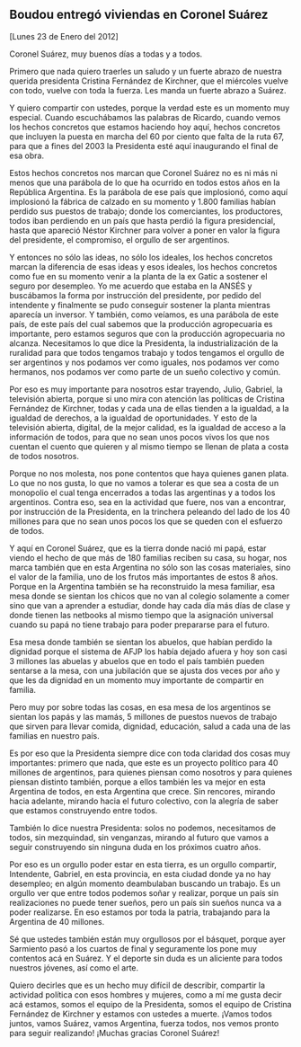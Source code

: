 Boudou entregó viviendas en Coronel Suárez
------------------------------------------

[Lunes 23 de Enero del 2012]

Coronel Suárez, muy buenos días a todas y a todos.

Primero que nada quiero traerles un saludo y un fuerte abrazo de nuestra
querida presidenta Cristina Fernández de Kirchner, que el miércoles
vuelve con todo, vuelve con toda la fuerza. Les manda un fuerte abrazo a
Suárez.

Y quiero compartir con ustedes, porque la verdad este es un momento muy
especial. Cuando escuchábamos las palabras de Ricardo, cuando vemos los
hechos concretos que estamos haciendo hoy aquí, hechos concretos que
incluyen la puesta en marcha del 60 por ciento que falta de la ruta 67,
para que a fines del 2003 la Presidenta esté aquí inaugurando el final
de esa obra.

Estos hechos concretos nos marcan que Coronel Suárez no es ni más ni
menos que una parábola de lo que ha ocurrido en todos estos años en la
República Argentina. Es la parábola de ese país que implosionó, como
aquí implosionó la fábrica de calzado en su momento y 1.800 familias
habían perdido sus puestos de trabajo; donde los comerciantes, los
productores, todos iban perdiendo en un país que hasta perdió la figura
presidencial, hasta que apareció Néstor Kirchner para volver a poner en
valor la figura del presidente, el compromiso, el orgullo de ser
argentinos.

Y entonces no sólo las ideas, no sólo los ideales, los hechos concretos
marcan la diferencia de esas ideas y esos ideales, los hechos concretos
como fue en su momento venir a la planta de la ex Gatic a sostener el
seguro por desempleo. Yo me acuerdo que estaba en la ANSÉS y buscábamos
la forma por instrucción del presidente, por pedido del intendente y
finalmente se pudo conseguir sostener la planta mientras aparecía un
inversor. Y también, como veíamos, es una parábola de este país, de este
país del cual sabemos que la producción agropecuaria es importante, pero
estamos seguros que con la producción agropecuaria no alcanza.
Necesitamos lo que dice la Presidenta, la industrialización de la
ruralidad para que todos tengamos trabajo y todos tengamos el orgullo de
ser argentinos y nos podamos ver como iguales, nos podamos ver como
hermanos, nos podamos ver como parte de un sueño colectivo y común.

Por eso es muy importante para nosotros estar trayendo, Julio, Gabriel,
la televisión abierta, porque si uno mira con atención las políticas de
Cristina Fernández de Kirchner, todas y cada una de ellas tienden a la
igualdad, a la igualdad de derechos, a la igualdad de oportunidades. Y
esto de la televisión abierta, digital, de la mejor calidad, es la
igualdad de acceso a la información de todos, para que no sean unos
pocos vivos los que nos cuentan el cuento que quieren y al mismo tiempo
se llenan de plata a costa de todos nosotros.

Porque no nos molesta, nos pone contentos que haya quienes ganen plata.
Lo que no nos gusta, lo que no vamos a tolerar es que sea a costa de un
monopolio el cual tenga encerrados a todas las argentinas y a todos los
argentinos. Contra eso, sea en la actividad que fuere, nos van a
encontrar, por instrucción de la Presidenta, en la trinchera peleando
del lado de los 40 millones para que no sean unos pocos los que se
queden con el esfuerzo de todos.

Y aquí en Coronel Suárez, que es la tierra donde nació mi papá, estar
viendo el hecho de que más de 180 familias reciben su casa, su hogar,
nos marca también que en esta Argentina no sólo son las cosas
materiales, sino el valor de la familia, uno de los frutos más
importantes de estos 8 años. Porque en la Argentina también se ha
reconstruido la mesa familiar, esa mesa donde se sientan los chicos que
no van al colegio solamente a comer sino que van a aprender a estudiar,
donde hay cada día más días de clase y donde tienen las netbooks al
mismo tiempo que la asignación universal cuando su papá no tiene trabajo
para poder prepararse para el futuro.

Esa mesa donde también se sientan los abuelos, que habían perdido la
dignidad porque el sistema de AFJP los había dejado afuera y hoy son
casi 3 millones las abuelas y abuelos que en todo el país también pueden
sentarse a la mesa, con una jubilación que se ajusta dos veces por año y
que les da dignidad en un momento muy importante de compartir en
familia.

Pero muy por sobre todas las cosas, en esa mesa de los argentinos se
sientan los papás y las mamás, 5 millones de puestos nuevos de trabajo
que sirven para llevar comida, dignidad, educación, salud a cada una de
las familias en nuestro país.

Es por eso que la Presidenta siempre dice con toda claridad dos cosas
muy importantes: primero que nada, que este es un proyecto político para
40 millones de argentinos, para quienes piensan como nosotros y para
quienes piensan distinto también, porque a ellos también les va mejor en
esta Argentina de todos, en esta Argentina que crece. Sin rencores,
mirando hacia adelante, mirando hacia el futuro colectivo, con la
alegría de saber que estamos construyendo entre todos.

También lo dice nuestra Presidenta: solos no podemos, necesitamos de
todos, sin mezquindad, sin venganzas, mirando al futuro que vamos a
seguir construyendo sin ninguna duda en los próximos cuatro años.

Por eso es un orgullo poder estar en esta tierra, es un orgullo
compartir, Intendente, Gabriel, en esta provincia, en esta ciudad donde
ya no hay desempleo; en algún momento deambulaban buscando un trabajo.
Es un orgullo ver que entre todos podemos soñar y realizar, porque un
país sin realizaciones no puede tener sueños, pero un país sin sueños
nunca va a poder realizarse. En eso estamos por toda la patria,
trabajando para la Argentina de 40 millones.

Sé que ustedes también están muy orgullosos por el básquet, porque ayer
Sarmiento pasó a los cuartos de final y seguramente los pone muy
contentos acá en Suárez. Y el deporte sin duda es un aliciente para
todos nuestros jóvenes, así como el arte.

Quiero decirles que es un hecho muy difícil de describir, compartir la
actividad política con esos hombres y mujeres, como a mí me gusta decir
acá estamos, somos el equipo de la Presidenta, somos el equipo de
Cristina Fernández de Kirchner y estamos con ustedes a muerte. ¡Vamos
todos juntos, vamos Suárez, vamos Argentina, fuerza todos, nos vemos
pronto para seguir realizando! ¡Muchas gracias Coronel Suárez!
